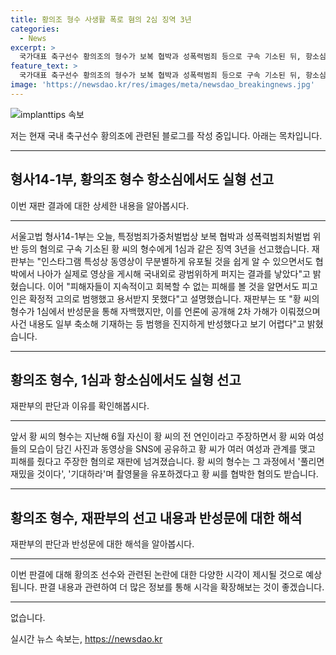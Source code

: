 ```yaml
---
title: 황의조 형수 사생활 폭로 혐의 2심 징역 3년
categories:
  - News
excerpt: >
  국가대표 축구선수 황의조의 형수가 보복 협박과 성폭력범죄 등으로 구속 기소된 뒤, 항소심에서도 실형을 선고받았습니다. 재판부는 피해를 인정하되 반성이 없는 형수에게 징역 3년을 선고했습니다. 지난해 SNS에 황 씨와 여성들의 사진과 동영상을 유포하면서 협박한 혐의로 재판에 넘겨진 형수는 범행에 대해 반성이 없었다는 이유로 심리를 받았으며, 황의조 선수 역시 불법 촬영 혐의로 조사를 받고 있습니다. (요약문)
feature_text: >
  국가대표 축구선수 황의조의 형수가 보복 협박과 성폭력범죄 등으로 구속 기소된 뒤, 항소심에서도 실형을 선고받았습니다. 재판부는 피해를 인정하되 반성이 없는 형수에게 징역 3년을 선고했습니다. 지난해 SNS에 황 씨와 여성들의 사진과 동영상을 유포하면서 협박한 혐의로 재판에 넘겨진 형수는 범행에 대해 반성이 없었다는 이유로 심리를 받았으며, 황의조 선수 역시 불법 촬영 혐의로 조사를 받고 있습니다. (요약문)
image: 'https://newsdao.kr/res/images/meta/newsdao_breakingnews.jpg'
---
```


<p><img src="https://newsdao.kr/res/images/meta/newsdao_breakingnews.jpg" alt="implanttips 속보" /></p>

<p>저는 현재 국내 축구선수 황의조에 관련된 블로그를 작성 중입니다. 아래는 목차입니다.</p>

<hr />

<h2 data-ke-size="size26">형사14-1부, 황의조 형수 항소심에서도 실형 선고</h2>

<p>이번 재판 결과에 대한 상세한 내용을 알아봅시다.</p>

<hr />

<p data-ke-size="size16">서울고법 형사14-1부는 오늘, 특정범죄가중처벌법상 보복 협박과 성폭력범죄처벌법 위반 등의 혐의로 구속 기소된 황 씨의 형수에게 1심과 같은 징역 3년을 선고했습니다. 재판부는 "인스타그램 특성상 동영상이 무분별하게 유포될 것을 쉽게 알 수 있으면서도 협박에서 나아가 실제로 영상을 게시해 국내외로 광범위하게 퍼지는 결과를 낳았다"고 밝혔습니다. 이어 "피해자들이 지속적이고 회복할 수 없는 피해를 볼 것을 알면서도 피고인은 확정적 고의로 범행했고 용서받지 못했다"고 설명했습니다. 재판부는 또 "황 씨의 형수가 1심에서 반성문을 통해 자백했지만, 이를 언론에 공개해 2차 가해가 이뤄졌으며 사건 내용도 일부 축소해 기재하는 등 범행을 진지하게 반성했다고 보기 어렵다"고 밝혔습니다.</p>

<hr />

<h2 data-ke-size="size26">황의조 형수, 1심과 항소심에서도 실형 선고</h2>

<p>재판부의 판단과 이유를 확인해봅시다.</p>

<hr />

<p data-ke-size="size16">앞서 황 씨의 형수는 지난해 6월 자신이 황 씨의 전 연인이라고 주장하면서 황 씨와 여성들의 모습이 담긴 사진과 동영상을 SNS에 공유하고 황 씨가 여러 여성과 관계를 맺고 피해를 줬다고 주장한 혐의로 재판에 넘겨졌습니다. 황 씨의 형수는 그 과정에서 '풀리면 재밌을 것이다', '기대하라'며 촬영물을 유포하겠다고 황 씨를 협박한 혐의도 받습니다.</p>

<hr />

<h2 data-ke-size="size26">황의조 형수, 재판부의 선고 내용과 반성문에 대한 해석</h2>

<p>재판부의 판단과 반성문에 대한 해석을 알아봅시다.</p>

<hr />

<p data-ke-size="size16">이번 판결에 대해 황의조 선수와 관련된 논란에 대한 다양한 시각이 제시될 것으로 예상됩니다. 판결 내용과 관련하여 더 많은 정보를 통해 시각을 확장해보는 것이 좋겠습니다.</p>

<hr />

<p>없습니다.</p>
실시간 뉴스 속보는, <a href="https://newsdao.kr" rel="dofollow">https://newsdao.kr</a>


